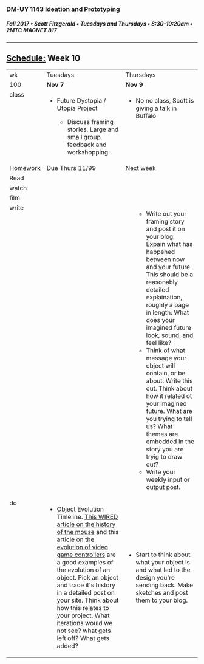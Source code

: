 ### DM-UY 1143 Ideation and Prototyping
##### Fall 2017 • Scott Fitzgerald • Tuesdays and Thursdays • 8:30-10:20am • 2MTC MAGNET 817

---
## [Schedule:](schedule.md) Week 10

<table>
<tr>
<td>wk</td>
<td>Tuesdays</td>
<td>Thursdays</td>
</tr>
<tr>
<td valign="top">100</td>
<td valign="top" width="48%"><strong>Nov 7</strong></td>
<td valign="top" width="48%"><strong>Nov 9</strong></td>
</tr>
<tr>
<td valign="top">class</td>
<td valign="top"><!-- Tuesday-->
<ul><li>Future Dystopia / Utopia Project</li>
<ul><li>Discuss framing stories. Large and small group feedback and workshopping.</li></ul>
</ul>
</td>
<!-- 2nd column class -->
<td valign="top" width="48%">
<!-- Thursday class  -->
<ul><li>No no class, Scott is giving a talk in Buffalo</li>
</ul>
</td>
</tr>
<!-- Homework -->
<tr>
<td valign="top">Homework</td>
<td>Due  Thurs  11/99</td>
<td>Next week</td>
</tr>
<!-- read -->
<tr><td valign="top">Read</td>
<td>
<!-- readings for Thurs-->
</td>
<td>
<!-- Readings for Mon-->
</td>
</tr>
<!-- watch -->
<tr>
  <td valign="top">watch</td>
  <td><!-- Due wed this week -->
</td>
  <td><!-- Due next monday -->
</td>
</tr>
<!-- film -->
<tr>
<td valign="top">film</td>
<td><!-- Due wed this week -->
</td>
<td><!-- Due next monday -->
</td>
</tr>
<!-- write -->
<tr>
<td valign="top">write</td>
<td><!-- Due wed this week -->
<ul>
</ul>
</td>
<td>
<!-- Due Mon next week --><ul>
<ul><li>Write out your framing story and post it on your blog. Expain what has happened between now and your future. This should be a reasonably detailed explaination, roughly a page in length.  What does your imagined future look, sound, and feel like?</li><li>Think of what message your object will contain, or be about. Write this out. Think about how it related ot your imagined future. What are you trying to tell us?  What themes are embedded in the story you are tryig to draw out?</li>
<li>Write your weekly input or output post.</li>
</ul>
</td>
</tr>
<!-- do -->
<tr>
  <td valign="top">do</td>
  <td>
  
<!-- Due wed this week -->
<ul><li>Object Evolution Timeline. <a href="https://www.wired.com/2007/03/the-evolution-of-the-computer-mouse/">This WIRED article on the history of the mouse</a> and this article on the <a href="https://www.shortlist.com/tech/gaming/history-of-the-video-game-controller/3231">evolution of video game controllers</a> are a good examples of the evolution of an object. Pick an object and trace it's history in a detailed post on your site. Think about how this relates to your project. What iterations would we not see? what gets left off? What gets added?</li>
</ul>



</td>
  <td>
  <!-- Due Mon next week -->
  <ul><li>Start to think about what your object is and what led to the design you're sending back.  Make sketches and post them to your blog.</li>
</ul>
</td>
</table>